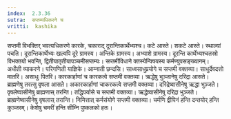 ```yaml
---
index:  2.3.36
sutra:  सप्तम्यधिकरने च
vritti:  kashika 
---
```


सप्तमी विभक्तिर् भवत्यधिकरणे कारके, चकाराद् दूरान्तिकार्थेभ्यश्च। कटे आस्ते। शकटे आस्ते। स्थाल्यां पचति। दूरान्तिकार्थेभ्यः खल्वपि दूरे ग्रामस्य। अन्तिके ग्रामस्य। अभ्याशे ग्रामस्य। दूरन्ति कार्थेभ्यश्चतस्रो विभक्तयो भवन्ति, द्वितीयातृतीयापञ्चमीसप्तम्यः। सप्तमीविधाने क्तस्येन्विषयस्य कर्मण्युपसङ्ख्यानम्। अधीती व्याकरणे। परिगणिती याज्ञिके। आम्नाती छन्दसि। साध्वसाधुप्रयोगे च सप्तमी वक्तव्या। साधुर्देवदत्तो मातरि। असाधुः पितरि। कारकार्हाणां च कारकत्वे सप्तमी वक्तव्या। ऋद्धेषु भुञ्जानेषु दरिद्रा आसते। ब्राह्मणेषु तरत्सु वृषला आसते। अकारकार्हाणां चाकरकत्वे सप्तमी वक्तव्या। दरिद्रेष्वासीनेषु ऋद्धा भुञ्जते। वृषलेष्वासीनेषु ब्राह्मणास् तरन्ति। तद्धिपर्यासे च सप्तमी वक्तव्या। ऋद्धेष्वासीनेषु दरिद्रा भुञ्जते। ब्राह्मणेष्वासीनेषु वृषलास् तरान्ति। निमित्तात् कर्मसंयोगे सप्तमी वक्तव्या। चर्मणि द्वीपिनं हन्ति दन्तयोर् हन्ति कुञ्जरम्। केशेषु चमरीं हन्ति सीम्नि पुष्कलको हतः।

